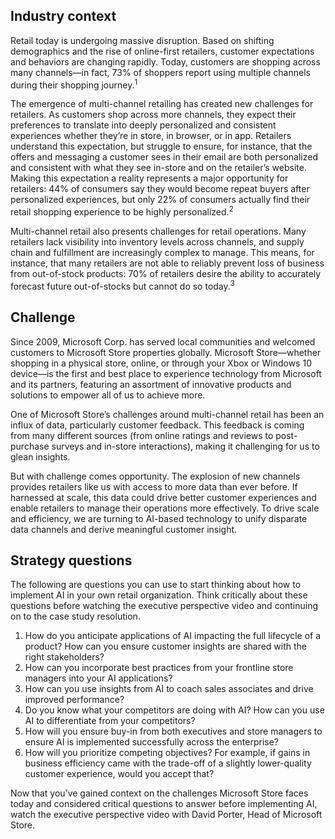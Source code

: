 ## Industry context

Retail today is undergoing massive disruption. Based on shifting demographics and the rise of online-first retailers, customer expectations and behaviors are changing rapidly. Today, customers are shopping across many channels—in fact, 73% of shoppers report using multiple channels during their shopping journey.<sup>1</sup>

The emergence of multi-channel retailing has created new challenges for retailers. As customers shop across more channels, they expect their preferences to translate into deeply personalized and consistent experiences whether they’re in store, in browser, or in app. Retailers understand this expectation, but struggle to ensure, for instance, that the offers and messaging a customer sees in their email are both personalized and consistent with what they see in-store and on the retailer’s website. Making this expectation a reality represents a major opportunity for retailers: 44% of consumers say they would become repeat buyers after personalized experiences, but only 22% of consumers actually find their retail shopping experience to be highly personalized.<sup>2</sup>

Multi-channel retail also presents challenges for retail operations. Many retailers lack visibility into inventory levels across channels, and supply chain and fulfillment are increasingly complex to manage. This means, for instance, that many retailers are not able to reliably prevent loss of business from out-of-stock products: 70% of retailers desire the ability to accurately forecast future out-of-stocks but cannot do so today.<sup>3</sup>

## Challenge

Since 2009, Microsoft Corp. has served local communities and welcomed customers to Microsoft Store properties globally. Microsoft Store—whether shopping in a physical store, online, or through your Xbox or Windows 10 device—is the first and best place to experience technology from Microsoft and its partners, featuring an assortment of innovative products and solutions to empower all of us to achieve more.

One of Microsoft Store’s challenges around multi-channel retail has been an influx of data, particularly customer feedback. This feedback is coming from many different sources (from online ratings and reviews to post-purchase surveys and in-store interactions), making it challenging for us to glean insights.

But with challenge comes opportunity. The explosion of new channels provides retailers like us with access to more data than ever before. If harnessed at scale, this data could drive better customer experiences and enable retailers to manage their operations more effectively. To drive scale and efficiency, we are turning to AI-based technology to unify disparate data channels and derive meaningful customer insight.

## Strategy questions

The following are questions you can use to start thinking about how to implement AI in your own retail organization. Think critically about these questions before watching the executive perspective video and continuing on to the case study resolution.

1. How do you anticipate applications of AI impacting the full lifecycle of a product? How can you ensure customer insights are shared with the right stakeholders?
2. How can you incorporate best practices from your frontline store managers into your AI applications?
3. How can you use insights from AI to coach sales associates and drive improved performance?
4. Do you know what your competitors are doing with AI? How can you use AI to differentiate from your competitors?
5. How will you ensure buy-in from both executives and store managers to ensure AI is implemented successfully across the enterprise?
6. How will you prioritize competing objectives? For example, if gains in business efficiency came with the trade-off of a slightly lower-quality customer experience, would you accept that?

Now that you’ve gained context on the challenges Microsoft Store faces today and considered critical questions to answer before implementing AI, watch the executive perspective video with David Porter, Head of Microsoft Store.